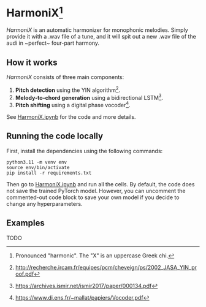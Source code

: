 # HarmoniX[^1]

_HarmoniX_ is an automatic harmonizer for monophonic melodies.
Simply provide it with a .wav file of a tune, and it will spit
out a new .wav file of the audi in ~perfect~ four-part harmony.

## How it works

_HarmoniX_ consists of three main components:

1. **Pitch detection** using the YIN algorithm[^2].
2. **Melody-to-chord generation** using a bidirectional LSTM[^3].
3. **Pitch shifting** using a digital phase vocoder[^4].

See [HarmoniX.ipynb](HarmoniX.ipynb) for the code and more
details.

## Running the code locally

First, install the dependencies using the following commands:

```shell
python3.11 -m venv env
source env/bin/activate
pip install -r requirements.txt
```

Then go to [HarmoniX.ipynb](HarmoniX.ipynb) and run all the cells.
By default, the code does not save the trained PyTorch model.
However, you can uncomment the commented-out code block to
save your own model if you decide to change any hyperparameters.

## Examples

TODO

[^1]: Pronounced "harmonic". The "X" is an uppercase Greek chi.
[^2]: http://recherche.ircam.fr/equipes/pcm/cheveign/ps/2002_JASA_YIN_proof.pdf
[^3]: https://archives.ismir.net/ismir2017/paper/000134.pdf
[^4]: https://www.di.ens.fr/~mallat/papiers/Vocoder.pdf
